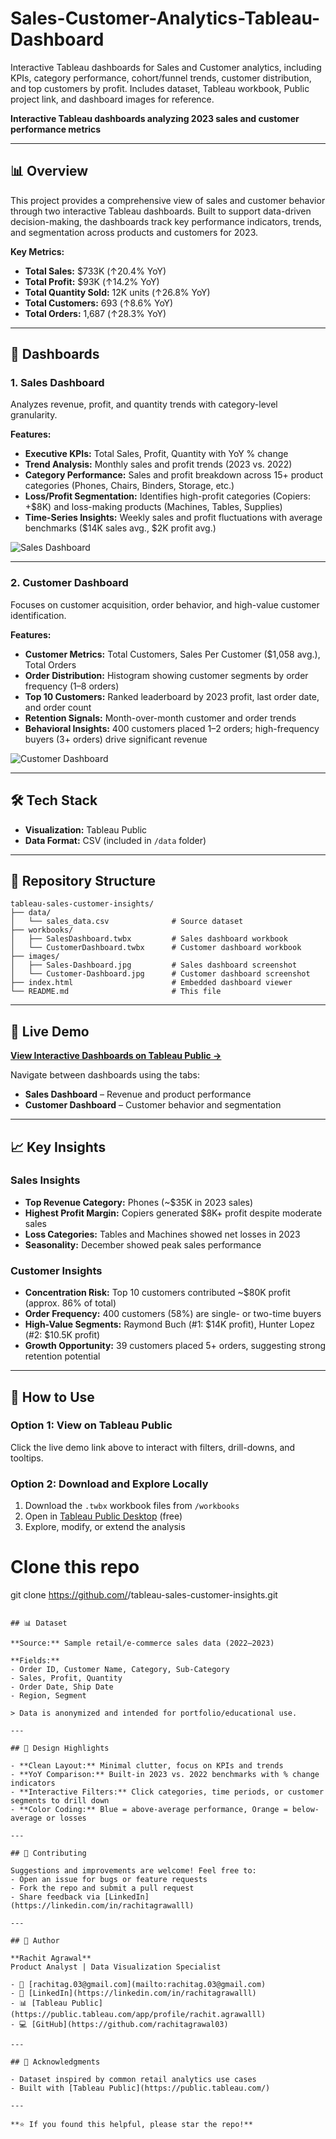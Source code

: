 # Sales-Customer-Analytics-Tableau-Dashboard
Interactive Tableau dashboards for Sales and Customer analytics, including KPIs, category performance, cohort/funnel trends, customer distribution, and top customers by profit. Includes dataset, Tableau workbook, Public project link, and dashboard images for reference.

**Interactive Tableau dashboards analyzing 2023 sales and customer performance metrics**

---

## 📊 Overview

This project provides a comprehensive view of sales and customer behavior through two interactive Tableau dashboards. Built to support data-driven decision-making, the dashboards track key performance indicators, trends, and segmentation across products and customers for 2023.

**Key Metrics:**
- **Total Sales:** $733K (↑20.4% YoY)
- **Total Profit:** $93K (↑14.2% YoY)
- **Total Quantity Sold:** 12K units (↑26.8% YoY)
- **Total Customers:** 693 (↑8.6% YoY)
- **Total Orders:** 1,687 (↑28.3% YoY)

---

## 🎯 Dashboards

### 1. Sales Dashboard
Analyzes revenue, profit, and quantity trends with category-level granularity.

**Features:**
- **Executive KPIs:** Total Sales, Profit, Quantity with YoY % change
- **Trend Analysis:** Monthly sales and profit trends (2023 vs. 2022)
- **Category Performance:** Sales and profit breakdown across 15+ product categories (Phones, Chairs, Binders, Storage, etc.)
- **Loss/Profit Segmentation:** Identifies high-profit categories (Copiers: +$8K) and loss-making products (Machines, Tables, Supplies)
- **Time-Series Insights:** Weekly sales and profit fluctuations with average benchmarks ($14K sales avg., $2K profit avg.)

![Sales Dashboard](images/Sales-Dashboard.jpg)

---

### 2. Customer Dashboard
Focuses on customer acquisition, order behavior, and high-value customer identification.

**Features:**
- **Customer Metrics:** Total Customers, Sales Per Customer ($1,058 avg.), Total Orders
- **Order Distribution:** Histogram showing customer segments by order frequency (1–8 orders)
- **Top 10 Customers:** Ranked leaderboard by 2023 profit, last order date, and order count
- **Retention Signals:** Month-over-month customer and order trends
- **Behavioral Insights:** 400 customers placed 1–2 orders; high-frequency buyers (3+ orders) drive significant revenue

![Customer Dashboard](images/Customer-Dashboard.jpg)

---

## 🛠️ Tech Stack

- **Visualization:** Tableau Public
- **Data Format:** CSV (included in `/data` folder)

---

## 📁 Repository Structure

```
tableau-sales-customer-insights/
├── data/
│   └── sales_data.csv              # Source dataset
├── workbooks/
│   ├── SalesDashboard.twbx         # Sales dashboard workbook
│   └── CustomerDashboard.twbx      # Customer dashboard workbook
├── images/
│   ├── Sales-Dashboard.jpg         # Sales dashboard screenshot
│   └── Customer-Dashboard.jpg      # Customer dashboard screenshot
├── index.html                      # Embedded dashboard viewer
└── README.md                       # This file
```

---

## 🚀 Live Demo

**[View Interactive Dashboards on Tableau Public →](https://public.tableau.com/app/profile/rachit.agrawalll/viz/SalesDashboard_17613966150120/SalesDashboard)**

Navigate between dashboards using the tabs:
- **Sales Dashboard** – Revenue and product performance
- **Customer Dashboard** – Customer behavior and segmentation

---

## 📈 Key Insights

### Sales Insights
- **Top Revenue Category:** Phones (~$35K in 2023 sales)
- **Highest Profit Margin:** Copiers generated $8K+ profit despite moderate sales
- **Loss Categories:** Tables and Machines showed net losses in 2023
- **Seasonality:** December showed peak sales performance

### Customer Insights
- **Concentration Risk:** Top 10 customers contributed ~$80K profit (approx. 86% of total)
- **Order Frequency:** 400 customers (58%) are single- or two-time buyers
- **High-Value Segments:** Raymond Buch (#1: $14K profit), Hunter Lopez (#2: $10.5K profit)
- **Growth Opportunity:** 39 customers placed 5+ orders, suggesting strong retention potential

---

## 🔧 How to Use

### Option 1: View on Tableau Public
Click the live demo link above to interact with filters, drill-downs, and tooltips.

### Option 2: Download and Explore Locally
1. Download the `.twbx` workbook files from `/workbooks`
2. Open in [Tableau Public Desktop](https://public.tableau.com/en-us/s/download) (free)
3. Explore, modify, or extend the analysis

# Clone this repo
git clone https://github.com/<your-username>/tableau-sales-customer-insights.git

```

## 📊 Dataset

**Source:** Sample retail/e-commerce sales data (2022–2023)

**Fields:**
- Order ID, Customer Name, Category, Sub-Category
- Sales, Profit, Quantity
- Order Date, Ship Date
- Region, Segment

> Data is anonymized and intended for portfolio/educational use.

---

## 🎨 Design Highlights

- **Clean Layout:** Minimal clutter, focus on KPIs and trends
- **YoY Comparison:** Built-in 2023 vs. 2022 benchmarks with % change indicators
- **Interactive Filters:** Click categories, time periods, or customer segments to drill down
- **Color Coding:** Blue = above-average performance, Orange = below-average or losses

---

## 🤝 Contributing

Suggestions and improvements are welcome! Feel free to:
- Open an issue for bugs or feature requests
- Fork the repo and submit a pull request
- Share feedback via [LinkedIn](https://linkedin.com/in/rachitagrawalll)

---

## 👤 Author

**Rachit Agrawal**  
Product Analyst | Data Visualization Specialist  

- 📧 [rachitag.03@gmail.com](mailto:rachitag.03@gmail.com)  
- 💼 [LinkedIn](https://linkedin.com/in/rachitagrawalll)  
- 📊 [Tableau Public](https://public.tableau.com/app/profile/rachit.agrawalll)  
- 💻 [GitHub](https://github.com/rachitagrawal03)

---

## 🙏 Acknowledgments

- Dataset inspired by common retail analytics use cases
- Built with [Tableau Public](https://public.tableau.com/)

---

**⭐ If you found this helpful, please star the repo!**
